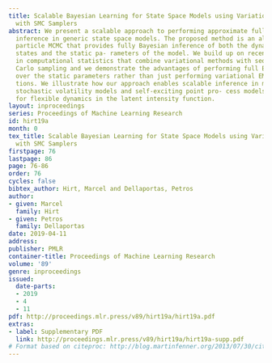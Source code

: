 ```yaml
---
title: Scalable Bayesian Learning for State Space Models using Variational Inference
  with SMC Samplers
abstract: We present a scalable approach to performing approximate fully Bayesian
  inference in generic state space models. The proposed method is an alternative to
  particle MCMC that provides fully Bayesian inference of both the dynamic latent
  states and the static pa- rameters of the model. We build up on recent advances
  in computational statistics that combine variational methods with sequential Monte
  Carlo sampling and we demonstrate the advantages of performing full Bayesian inference
  over the static parameters rather than just performing variational EM approxima-
  tions. We illustrate how our approach enables scalable inference in multivariate
  stochastic volatility models and self-exciting point pro- cess models that allow
  for flexible dynamics in the latent intensity function.
layout: inproceedings
series: Proceedings of Machine Learning Research
id: hirt19a
month: 0
tex_title: Scalable Bayesian Learning for State Space Models using Variational Inference
  with SMC Samplers
firstpage: 76
lastpage: 86
page: 76-86
order: 76
cycles: false
bibtex_author: Hirt, Marcel and Dellaportas, Petros
author:
- given: Marcel
  family: Hirt
- given: Petros
  family: Dellaportas
date: 2019-04-11
address: 
publisher: PMLR
container-title: Proceedings of Machine Learning Research
volume: '89'
genre: inproceedings
issued:
  date-parts:
  - 2019
  - 4
  - 11
pdf: http://proceedings.mlr.press/v89/hirt19a/hirt19a.pdf
extras:
- label: Supplementary PDF
  link: http://proceedings.mlr.press/v89/hirt19a/hirt19a-supp.pdf
# Format based on citeproc: http://blog.martinfenner.org/2013/07/30/citeproc-yaml-for-bibliographies/
---
```

